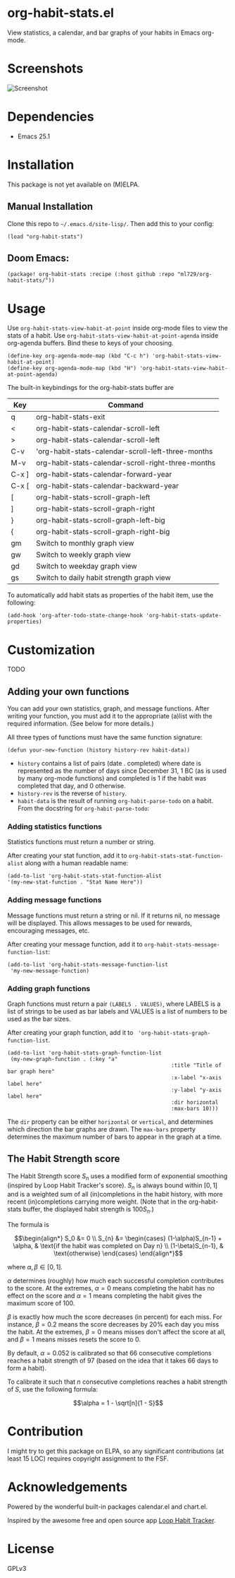
# org-habit-stats.el

View statistics, a calendar, and bar graphs of your habits in Emacs org-mode.

# Screenshots
![Screenshot](screenshot.png)

# Dependencies
- Emacs 25.1

# Installation
This package is not yet available on (M)ELPA.

## Manual Installation
Clone this repo to `~/.emacs.d/site-lisp/`.
Then add this to your config:
``` emacs-lisp
(load "org-habit-stats")
```

## Doom Emacs:
``` emacs-lisp
(package! org-habit-stats :recipe (:host github :repo "ml729/org-habit-stats/"))
```

# Usage
Use `org-habit-stats-view-habit-at-point` inside org-mode files to view the stats of a habit.
Use `org-habit-stats-view-habit-at-point-agenda` inside org-agenda buffers.
Bind these to keys of your choosing.
``` emacs-lisp
(define-key org-agenda-mode-map (kbd "C-c h") 'org-habit-stats-view-habit-at-point)
(define-key org-agenda-mode-map (kbd "H") 'org-habit-stats-view-habit-at-point-agenda)
```

The built-in keybindings for the org-habit-stats buffer are

| Key   | Command                                            |
|-------|----------------------------------------------------|
| q     | org-habit-stats-exit                               |
| <     | org-habit-stats-calendar-scroll-left               |
| >     | org-habit-stats-calendar-scroll-left               |
| C-v   | 'org-habit-stats-calendar-scroll-left-three-months |
| M-v   | org-habit-stats-calendar-scroll-right-three-months |
| C-x ] | org-habit-stats-calendar-forward-year              |
| C-x [ | org-habit-stats-calendar-backward-year             |
| [     | org-habit-stats-scroll-graph-left                  |
| ]     | org-habit-stats-scroll-graph-right                 |
| }     | org-habit-stats-scroll-graph-left-big              |
| {     | org-habit-stats-scroll-graph-right-big             |
| gm    | Switch to monthly graph view                       |
| gw    | Switch to weekly graph view                        |
| gd    | Switch to weekday graph view                       |
| gs    | Switch to daily habit strength graph view          |

To automatically add habit stats as properties of the habit item, use the following:
``` emacs-lisp
(add-hook 'org-after-todo-state-change-hook 'org-habit-stats-update-properties)
```

# Customization
TODO
## Adding your own functions
You can add your own statistics, graph, and message functions.
After writing your function, you must add it to the appropriate (a)list with the required information. (See below for more details.)

All three types of functions must have the same function signature:
``` emacs-lisp
(defun your-new-function (history history-rev habit-data))
```
- `history` contains a list of pairs (date . completed) where date is represented as the number of days since December 31, 1 BC (as is used by many org-mode functions) and completed is 1 if the habit was completed that day, and 0 otherwise.
- `history-rev` is the reverse of `history`.
- `habit-data` is the result of running `org-habit-parse-todo` on a habit. From the docstring for `org-habit-parse-todo`:

### Adding statistics functions
Statistics functions must return a number or string.

After creating your stat function, add it to `org-habit-stats-stat-function-alist` along with a human readable name:
``` emacs-lisp
(add-to-list 'org-habit-stats-stat-function-alist 
'(my-new-stat-function . "Stat Name Here"))
```

### Adding message functions
Message functions must return a string or nil. If it returns nil, no message will be displayed. This allows messages to be used for rewards, encouraging messages, etc.

After creating your message function, add it to `org-habit-stats-message-function-list`:
``` emacs-lisp
(add-to-list 'org-habit-stats-message-function-list
 'my-new-message-function)
```

### Adding graph functions
Graph functions must return a pair `(LABELS . VALUES)`, where LABELS is a list of strings to be used as bar labels and VALUES is a list of numbers to be used as the bar sizes.

After creating your graph function, add it to ` 'org-habit-stats-graph-function-list`. 
``` emacs-lisp
(add-to-list 'org-habit-stats-graph-function-list
 (my-new-graph-function . (:key "a"
                                                    :title "Title of bar graph here"
                                                    :x-label "x-axis label here"
                                                    :y-label "y-axis label here"
                                                    :dir horizontal
                                                    :max-bars 10)))
```
The `dir` property can be either `horizontal` or `vertical`, and determines which direction the bar graphs are drawn.
The `max-bars` property determines the maximum number of bars to appear in the graph at a time.

## The Habit Strength score
The Habit Strength score $S_n$ uses a modified form of exponential smoothing (inspired by Loop Habit Tracker's score).
$S_n$ is always bound within $[0,1]$ and is a weighted sum of all (in)completions in the habit history, with more recent (in)completions carrying more weight.
(Note that in the org-habit-stats buffer, the displayed habit strength is $100S_n$.)

The formula is

$$\begin{align*}
S_0 &= 0 \\
S_{n} &= \begin{cases}
(1-\alpha)S_{n-1} + \alpha, & \text{if the habit was completed on Day n} \\
(1-\beta)S_{n-1}, & \text{otherwise}
\end{cases}
\end{align*}$$

where $\alpha, \beta \in [0,1]$.

$\alpha$ determines (roughly) how much each successful completion contributes to the score. At the extremes, $\alpha=0$ means completing the habit has no effect on the score and $\alpha=1$ means completing the habit gives the maximum score of $100$.

$\beta$ is exactly how much the score decreases (in percent) for each miss. For instance, $\beta = 0.2$ means the score decreases by $20\%$ each day you miss the habit. At the extremes, $\beta = 0$ means misses don't affect the score at all, and $\beta=1$ means misses resets the score to $0$.

By default, $\alpha = 0.052$ is calibrated so that $66$ consecutive completions reaches a habit strength of $97$ (based on the idea that it takes 66 days to form a habit).

To calibrate it such that $n$ consecutive completions reaches a habit strength of $S$, use the following formula:

$$\alpha = 1 - \sqrt[n]{1 - S}$$

# Contribution
I might try to get this package on ELPA, so any significant contributions (at least 15 LOC) requires copyright assignment to the FSF.

# Acknowledgements
Powered by the wonderful built-in packages calendar.el and chart.el.

Inspired by the awesome free and open source app [Loop Habit Tracker](https://github.com/iSoron/uhabits).

# License
GPLv3
